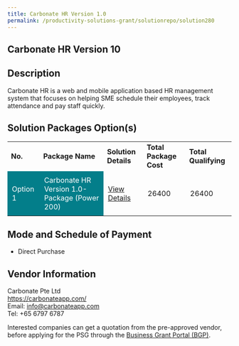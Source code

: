 ```yaml
---
title: Carbonate HR Version 1.0 
permalink: /productivity-solutions-grant/solutionrepo/solution280
---
```


## Carbonate HR Version 10

## Description

Carbonate HR is a web and mobile application based HR management system that focuses on helping SME schedule their employees, track attendance and pay staff quickly.

## Solution Packages Option(s)

<table>
<tr>
<td><b>No.</b></td>
<td><b>Package Name</b></td>
<td><b>Solution Details</b></td>
<td><b>Total Package Cost</b></td>
<td><b>Total Qualifying</b></td>
</tr>
<tr>
<td style='padding: 10px; background-color: #037E8A; color: #FFFFFF;'>Option 1</td>
<td style='padding: 10px; background-color: #037E8A; color: #FFFFFF;'>Carbonate HR Version 1.0- Package (Power 200)</td>
<td style='padding: 10px;'><a href='https://www.gobusiness.gov.sg/images/psg/Carbonate_Annex 3_CR_wef_Part_4.pdf' target='_blank'>View Details</a></td>
<td style='padding: 10px;'>26400</td>
<td style='padding: 10px;'>26400</td>
</tr>
</table>

## Mode and Schedule of Payment

 - Direct Purchase

## Vendor Information

 Carbonate Pte Ltd<br>https://carbonateapp.com/<br>Email: info@carbonateapp.com<br>Tel: +65 6797 6787

Interested companies can get a quotation from the pre-approved vendor, before applying for the PSG through the <a href='https://www.businessgrants.gov.sg/' target='_blank' rel='noopener'>Business Grant Portal (BGP)</a>.

<script src="/jquery/resize-tables.js"></script>
